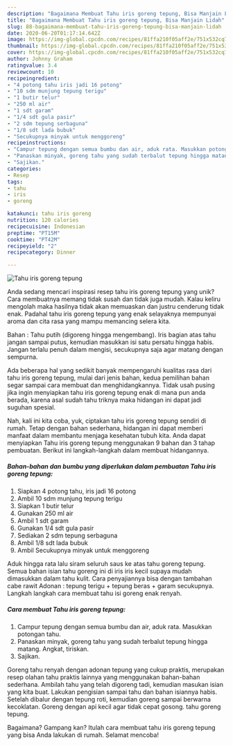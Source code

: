 ```yaml
---
description: "Bagaimana Membuat Tahu iris goreng tepung, Bisa Manjain Lidah"
title: "Bagaimana Membuat Tahu iris goreng tepung, Bisa Manjain Lidah"
slug: 88-bagaimana-membuat-tahu-iris-goreng-tepung-bisa-manjain-lidah
date: 2020-06-20T01:17:14.642Z
image: https://img-global.cpcdn.com/recipes/81ffa210f05aff2e/751x532cq70/tahu-iris-goreng-tepung-foto-resep-utama.jpg
thumbnail: https://img-global.cpcdn.com/recipes/81ffa210f05aff2e/751x532cq70/tahu-iris-goreng-tepung-foto-resep-utama.jpg
cover: https://img-global.cpcdn.com/recipes/81ffa210f05aff2e/751x532cq70/tahu-iris-goreng-tepung-foto-resep-utama.jpg
author: Johnny Graham
ratingvalue: 3.4
reviewcount: 10
recipeingredient:
- "4 potong tahu iris jadi 16 potong"
- "10 sdm munjung tepung terigu"
- "1 butir telur"
- "250 ml air"
- "1 sdt garam"
- "1/4 sdt gula pasir"
- "2 sdm tepung serbaguna"
- "1/8 sdt lada bubuk"
- "Secukupnya minyak untuk menggoreng"
recipeinstructions:
- "Campur tepung dengan semua bumbu dan air, aduk rata. Masukkan potongan tahu."
- "Panaskan minyak, goreng tahu yang sudah terbalut tepung hingga matang. Angkat, tiriskan."
- "Sajikan."
categories:
- Resep
tags:
- tahu
- iris
- goreng

katakunci: tahu iris goreng 
nutrition: 120 calories
recipecuisine: Indonesian
preptime: "PT15M"
cooktime: "PT42M"
recipeyield: "2"
recipecategory: Dinner

---
```



![Tahu iris goreng tepung](https://img-global.cpcdn.com/recipes/81ffa210f05aff2e/751x532cq70/tahu-iris-goreng-tepung-foto-resep-utama.jpg)

Anda sedang mencari inspirasi resep tahu iris goreng tepung yang unik? Cara membuatnya memang tidak susah dan tidak juga mudah. Kalau keliru mengolah maka hasilnya tidak akan memuaskan dan justru cenderung tidak enak. Padahal tahu iris goreng tepung yang enak selayaknya mempunyai aroma dan cita rasa yang mampu memancing selera kita.

Bahan : Tahu putih (digoreng hingga mengembang). Iris bagian atas tahu jangan sampai putus, kemudian masukkan isi satu persatu hingga habis. Jangan terlalu penuh dalam mengisi, secukupnya saja agar matang dengan sempurna.

Ada beberapa hal yang sedikit banyak mempengaruhi kualitas rasa dari tahu iris goreng tepung, mulai dari jenis bahan, kedua pemilihan bahan segar sampai cara membuat dan menghidangkannya. Tidak usah pusing jika ingin menyiapkan tahu iris goreng tepung enak di mana pun anda berada, karena asal sudah tahu triknya maka hidangan ini dapat jadi suguhan spesial.


Nah, kali ini kita coba, yuk, ciptakan tahu iris goreng tepung sendiri di rumah. Tetap dengan bahan sederhana, hidangan ini dapat memberi manfaat dalam membantu menjaga kesehatan tubuh kita. Anda dapat menyiapkan Tahu iris goreng tepung menggunakan 9 bahan dan 3 tahap pembuatan. Berikut ini langkah-langkah dalam membuat hidangannya.

<!--inarticleads1-->

##### Bahan-bahan dan bumbu yang diperlukan dalam pembuatan Tahu iris goreng tepung:

1. Siapkan 4 potong tahu, iris jadi 16 potong
1. Ambil 10 sdm munjung tepung terigu
1. Siapkan 1 butir telur
1. Gunakan 250 ml air
1. Ambil 1 sdt garam
1. Gunakan 1/4 sdt gula pasir
1. Sediakan 2 sdm tepung serbaguna
1. Ambil 1/8 sdt lada bubuk
1. Ambil Secukupnya minyak untuk menggoreng


Aduk hingga rata lalu siram seluruh saus ke atas tahu goreng tepung. Semua bahan isian tahu goreng ini di iris iris kecil supaya mudah dimasukkan dalam tahu kulit. Cara penyajiannya bisa dengan tambahan cabe rawit Adonan : tepung terigu + tepung beras + garam secukupnya. Langkah langkah cara membuat tahu isi goreng enak renyah. 

<!--inarticleads2-->

##### Cara membuat Tahu iris goreng tepung:

1. Campur tepung dengan semua bumbu dan air, aduk rata. Masukkan potongan tahu.
1. Panaskan minyak, goreng tahu yang sudah terbalut tepung hingga matang. Angkat, tiriskan.
1. Sajikan.


Goreng tahu renyah dengan adonan tepung yang cukup praktis, merupakan resep olahan tahu praktis lainnya yang menggunakan bahan-bahan sederhana. Ambilah tahu yang telah digoreng tadi, kemudian masukan isian yang kita buat. Lakukan pengisian sampai tahu dan bahan isiannya habis. Setelah dibalur dengan tepung roti, kemudian goreng sampai berwarna kecoklatan. Goreng dengan api kecil agar tidak cepat gosong. tahu goreng tepung. 

Bagaimana? Gampang kan? Itulah cara membuat tahu iris goreng tepung yang bisa Anda lakukan di rumah. Selamat mencoba!
